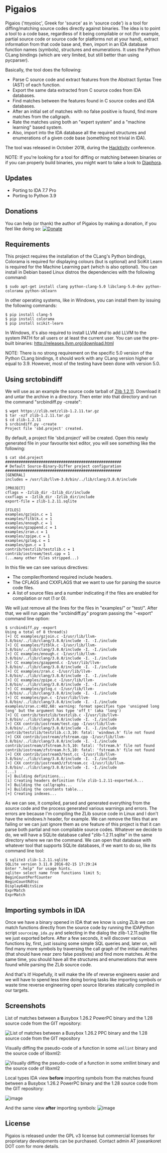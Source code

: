 # Pigaios


Pigaios ('πηγαίος', Greek for 'source' as in 'source code') is a tool for diffing/matching source codes directly against binaries. The idea is to point a tool to a code base, regardless of it being compilable or not (for example, partial source code or source code for platforms not at your hand), extract information from that code base and, then, import in an IDA database function names (symbols), structures and enumerations. It uses the Python CLang bindings (which are very limited, but still better than using pycparser).

Basically, the tool does the following:

 * Parse C source code and extract features from the Abstract Syntax Tree (AST) of each function.
 * Export the same data extracted from C source codes from IDA databases.
 * Find matches between the features found in C source codes and IDA databases.
 * After an initial set of matches with no false positive is found, find more matches from the callgraph.
 * Rate the matches using both an "expert system" and a "machine learning" based system.
 * Also, import into the IDA database all the required structures and enumerations of a given code base (something not trivial in IDA).
 
The tool was released in October 2018, during the [Hacktivity](https://www.hacktivity.com/) conference.

NOTE: If you're looking for a tool for diffing or matching between binaries or if you can properly build binaries, you might want to take a look to [Diaphora](https://github.com/joxeankoret/diaphora).

## Updates

- Porting to IDA 7.7 Pro
- Porting to Python 3.9

## Donations

You can help (or thank) the author of Pigaios by making a donation, if you feel like doing so: [![Donate](https://img.shields.io/badge/Donate-PayPal-green.svg)](https://www.paypal.com/cgi-bin/webscr?cmd=_s-xclick&hosted_button_id=LKGZZNUCZFYG8&source=url)

## Requirements

This project requires the installation of the CLang's Python bindings, Colorama is required for displaying colours (but is optional) and SciKit Learn is required for the Machine Learning part (which is also optional). You can install in Debian based Linux distros the dependencies with the following command:
 
```
$ sudo apt-get install clang python-clang-5.0 libclang-5.0-dev python-colorama python-sklearn
```

In other operating systems, like in Windows, you can install them by issuing the following commands:

```
$ pip install clang-5
$ pip install colorama
$ pip install scikit-learn
```

In Windows, it's also required to install LLVM *and* to add LLVM to the system PATH for all users or at least the current user. You can use the pre-built binaries: http://releases.llvm.org/download.html

NOTE: There is no strong requirement on the specific 5.0 version of the Python CLang bindings, it should work with any CLang version higher or equal to 3.9. However, most of the testing have been done with version 5.0.

## Using srctobindiff

We will use as an example the source code tarball of [Zlib 1.2.11](https://zlib.net/zlib-1.2.11.tar.gz). Download it and untar the archive in a directory. Then enter into that directory and run the command "srcbindiff.py -create":

```
$ wget https://zlib.net/zlib-1.2.11.tar.gz
$ tar -xzf zlib-1.2.11.tar.gz 
$ cd zlib-1.2.11
$ srcbindiff.py -create
Project file 'sbd.project' created.
```

By default, a project file 'sbd.project' will be created. Open this newly generated file in your favourite text editor, you will see something like the following:

```
$ cat sbd.project 
####################################################
# Default Source-Binary-Differ project configuration
####################################################
[GENERAL]
includes = /usr/lib/llvm-3.8/bin/../lib/clang/3.8.0/include

[PROJECT]
cflags = -Izlib_dir -Izlib_dir/include
cxxflags = -Izlib_dir -Izlib_dir/include
export-file = zlib-1.2.11.sqlite

[FILES]
examples/gzjoin.c = 1
examples/fitblk.c = 1
examples/enough.c = 1
examples/gzappend.c = 1
examples/zran.c = 1
examples/zpipe.c = 1
examples/gzlog.c = 1
examples/gun.c = 1
contrib/testzlib/testzlib.c = 1
contrib/iostream/test.cpp = 1
(...many other files stripped...)
```

In this file we can see various directives:

 * The compiler/frontend required include headers.
 * The CFLAGS and CXXFLAGS that we want to use for parsing the source code files.
 * A list of source files and a number indicating if the files are enabled for compilation or not (1 or 0).
 
We will just remove all the lines for the files in "examples/" or "test/". After that, we will run again the "srcbindiff.py" program passing the "-export" command line option:

```
$ srcbindiff.py -export
Using a total of 8 thread(s)
[+] CC examples/gzjoin.c -I/usr/lib/llvm-3.8/bin/../lib/clang/3.8.0/include -I. -I./include
[+] CC examples/fitblk.c -I/usr/lib/llvm-3.8/bin/../lib/clang/3.8.0/include -I. -I./include
[+] CC examples/enough.c -I/usr/lib/llvm-3.8/bin/../lib/clang/3.8.0/include -I. -I./include
[+] CC examples/gzappend.c -I/usr/lib/llvm-3.8/bin/../lib/clang/3.8.0/include -I. -I./include
[+] CC examples/zran.c -I/usr/lib/llvm-3.8/bin/../lib/clang/3.8.0/include -I. -I./include
[+] CC examples/zpipe.c -I/usr/lib/llvm-3.8/bin/../lib/clang/3.8.0/include -I. -I./include
[+] CC examples/gzlog.c -I/usr/lib/llvm-3.8/bin/../lib/clang/3.8.0/include -I. -I./include
[+] CC examples/gun.c -I/usr/lib/llvm-3.8/bin/../lib/clang/3.8.0/include -I. -I./include
examples/zran.c:402,68: warning: format specifies type 'unsigned long long' but the argument has type 'off_t' (aka 'long')
[+] CC contrib/testzlib/testzlib.c -I/usr/lib/llvm-3.8/bin/../lib/clang/3.8.0/include -I. -I./include
[+] CXX contrib/iostream/test.cpp -I/usr/lib/llvm-3.8/bin/../lib/clang/3.8.0/include -I. -I./include
contrib/testzlib/testzlib.c:3,10: fatal: 'windows.h' file not found
[+] CXX contrib/iostream/zfstream.cpp -I/usr/lib/llvm-3.8/bin/../lib/clang/3.8.0/include -I. -I./include
contrib/iostream/zfstream.h:5,10: fatal: 'fstream.h' file not found
contrib/iostream/zfstream.h:5,10: fatal: 'fstream.h' file not found
[+] CXX contrib/iostream3/test.cc -I/usr/lib/llvm-3.8/bin/../lib/clang/3.8.0/include -I. -I./include
[+] CXX contrib/iostream3/zfstream.cc -I/usr/lib/llvm-3.8/bin/../lib/clang/3.8.0/include -I. -I./include
(...)
[+] Building definitions...
[i] Creating headers definition file zlib-1.2.11-exported.h...
[+] Building the callgraphs...
[+] Building the constants table...
[+] Creating indexes...
```

As we can see, it compiled, parsed and generated everything from the source code and the process generated various warnings and errors. The errors are because I'm compiling the ZLib source code in Linux and I don't have the windows.h header, for example. We can remove the files that are failing or we can just ignore them as one feature of this project is that it can parse both partial and non compilable source codes. Whatever we decide to do, we will have a SQLite database called "zlib-1.2.11.sqlite" in the same directory where we ran the command. We can open that database with whatever tool that supports SQLite databases, if we want to do so, like its command line tool:

```
$ sqlite3 zlib-1.2.11.sqlite 
SQLite version 3.11.0 2016-02-15 17:29:24
Enter ".help" for usage hints.
sqlite> select name from functions limit 5;
BeginCountPerfCounter
BeginCountRdtsc
Display64BitsSize
ExprMatch
ExprMatch
```

## Importing symbols in IDA

Once we have a binary opened in IDA that we know is using ZLib we can match functions directly from the source code by running the IDAPython script ```sourceimp_ida.py``` and selecting in the dialog the zlib-1.2.11.sqlite file we just exported before. After a few seconds, it will discover various functions by, first, just issuing some simple SQL queries and, later on, will find many more symbols by traversing the call graph of the initial matches (that should have near zero false positives) and find more matches. At the same time, you should have all the structures and enumerations that were found while parsing the ZLib source code.

And that's it! Hopefully, it will make the life of reverse engineers easier and we will have to spend less time doing boring tasks like importing symbols or waste time reverse engineering open source libraries statically compiled in our targets.

## Screenshots

List of matches between a Busybox 1.26.2 PowerPC binary and the 1.28 source code from the GIT repository:

![List of matches between a Busybox 1.26.2 PPC binary and the 1.28 source code from the GIT repository](https://user-images.githubusercontent.com/2945834/49733950-2961f100-fc83-11e8-8a1d-254791382314.png)

Visually diffing the pseudo-code of a function in some ```xmllint``` binary and the source code of libxml2:

![Visually diffing the pseudo-code of a function in some xmllint binary and the source code of libxml2](https://user-images.githubusercontent.com/2945834/49734123-8eb5e200-fc83-11e8-956c-f9b029f331f8.png)

Local types IDA view **before** importing symbols from the matches found between a Busybox 1.26.2 PowerPC binary and the 1.28 source code from the GIT repository:

![image](https://user-images.githubusercontent.com/2945834/49734194-d3da1400-fc83-11e8-8380-91837bb7ca16.png)

And the same view **after** importing symbols:
![image](https://user-images.githubusercontent.com/2945834/49734286-1d2a6380-fc84-11e8-9560-d2fb054a4c70.png)

## License

Pigaios is released under the GPL v3 license but commercial licenses for proprietary developments can be purchased. Contact admin AT joxeankoret DOT com for more details.
